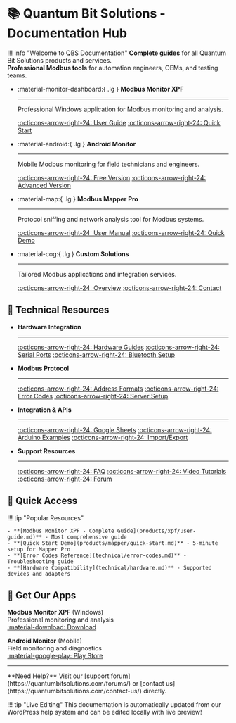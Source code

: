 # 📚 Quantum Bit Solutions - Documentation Hub

!!! info "Welcome to QBS Documentation"
    **Complete guides** for all Quantum Bit Solutions products and services.  
    **Professional Modbus tools** for automation engineers, OEMs, and testing teams.

<div class="grid cards" markdown>

-   :material-monitor-dashboard:{ .lg } **Modbus Monitor XPF**

    ---

    Professional Windows application for Modbus monitoring and analysis.

    [:octicons-arrow-right-24: User Guide](products/xpf/user-guide.md)
    [:octicons-arrow-right-24: Quick Start](products/xpf/quick-start.md)

-   :material-android:{ .lg } **Android Monitor**

    ---

    Mobile Modbus monitoring for field technicians and engineers.

    [:octicons-arrow-right-24: Free Version](products/android/free-guide.md)
    [:octicons-arrow-right-24: Advanced Version](products/android/advanced-guide.md)

-   :material-map:{ .lg } **Modbus Mapper Pro**

    ---

    Protocol sniffing and network analysis tool for Modbus systems.

    [:octicons-arrow-right-24: User Manual](products/mapper/user-manual.md)
    [:octicons-arrow-right-24: Quick Demo](products/mapper/quick-start.md)

-   :material-cog:{ .lg } **Custom Solutions**

    ---

    Tailored Modbus applications and integration services.

    [:octicons-arrow-right-24: Overview](products/custom/overview.md)
    [:octicons-arrow-right-24: Contact](https://quantumbitsolutions.com/contact-us/)

</div>

## 🔧 Technical Resources

<div class="grid cards" markdown>

-   **Hardware Integration**
    
    ---
    
    [:octicons-arrow-right-24: Hardware Guides](technical/hardware.md)
    [:octicons-arrow-right-24: Serial Ports](technical/serial-ports.md)
    [:octicons-arrow-right-24: Bluetooth Setup](technical/bluetooth.md)

-   **Modbus Protocol**
    
    ---
    
    [:octicons-arrow-right-24: Address Formats](technical/addressing.md)
    [:octicons-arrow-right-24: Error Codes](technical/error-codes.md)
    [:octicons-arrow-right-24: Server Setup](technical/server-setup.md)

-   **Integration & APIs**
    
    ---
    
    [:octicons-arrow-right-24: Google Sheets](integrations/google-sheets.md)
    [:octicons-arrow-right-24: Arduino Examples](integrations/arduino.md)
    [:octicons-arrow-right-24: Import/Export](technical/import-export.md)

-   **Support Resources**
    
    ---
    
    [:octicons-arrow-right-24: FAQ](support/faq.md)
    [:octicons-arrow-right-24: Video Tutorials](support/videos.md)
    [:octicons-arrow-right-24: Forum](https://quantumbitsolutions.com/forums/)

</div>

## 🎯 Quick Access

!!! tip "Popular Resources"
    
    - **[Modbus Monitor XPF - Complete Guide](products/xpf/user-guide.md)** - Most comprehensive guide
    - **[Quick Start Demo](products/mapper/quick-start.md)** - 5-minute setup for Mapper Pro
    - **[Error Codes Reference](technical/error-codes.md)** - Troubleshooting guide
    - **[Hardware Compatibility](technical/hardware.md)** - Supported devices and adapters

## 📱 Get Our Apps

<div class="grid" markdown>

<div class="card" markdown>

**Modbus Monitor XPF** (Windows)  
Professional monitoring and analysis  
[:material-download: Download](https://quantumbitsolutions.com/windows-xpf-monitor/)

</div>

<div class="card" markdown>

**Android Monitor** (Mobile)  
Field monitoring and diagnostics  
[:material-google-play: Play Store](https://quantumbitsolutions.com/android-monitor-free/)

</div>

</div>

---

<div class="center" markdown>
**Need Help?** Visit our [support forum](https://quantumbitsolutions.com/forums/) or [contact us](https://quantumbitsolutions.com/contact-us/) directly.
</div>

!!! tip "Live Editing"
    This documentation is automatically updated from our WordPress help system and can be edited locally with live preview!
